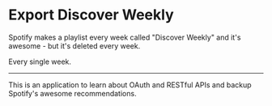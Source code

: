 # Export Discover Weekly
Spotify makes a playlist every week called "Discover Weekly" and it's awesome - but it's deleted every week.

Every single week.
<hr>
This is an application to learn about OAuth and RESTful APIs and backup Spotify's awesome recommendations.
